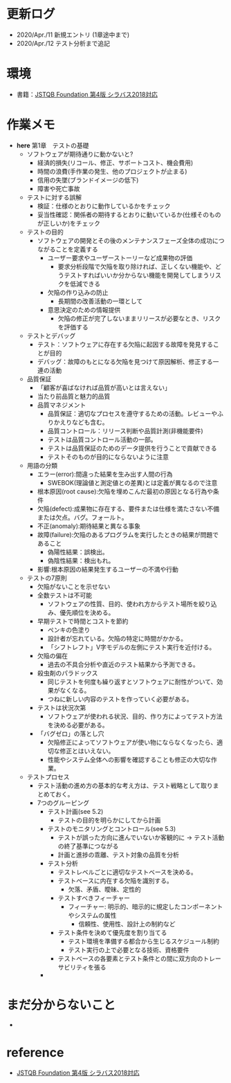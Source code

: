 # 更新ログ
- 2020/Apr./11 新規エントリ (1章途中まで)
- 2020/Apr./12 テスト分析まで追記

# 環境
- 書籍：[JSTQB Foundation 第4版 シラバス2018対応][book]

# 作業メモ
- __here__ 第1章　テストの基礎
  - ソフトウェアが期待通りに動かないと?
    - 経済的損失(リコール、修正、サポートコスト、機会費用)
    - 時間の浪費(手作業の発生、他のプロジェクトが止まる)
    - 信用の失墜(ブランドイメージの低下)
    - 障害や死亡事故
  - テストに対する誤解
    - 検証：仕様のとおりに動作しているかをチェック
    - 妥当性確認：関係者の期待するとおりに動いているか(仕様そのものが正しいか)をチェック
  - テストの目的
    - ソフトウェアの開発とその後のメンテナンスフェーズ全体の成功につながることを定義する
      - ユーザー要求やユーザーストーリーなど成果物の評価
        - 要求分析段階で欠陥を取り除ければ、正しくない機能や、どうテストすればいいか分からない機能を開発してしまうリスクを低減できる
      - 欠陥の作り込みの防止
        - 長期間の改善活動の一環として
      - 意思決定のための情報提供
        - 欠陥の修正が完了しないままリリースが必要なとき、リスクを評価する
  - テストとデバッグ
    - テスト：ソフトウェアに存在する欠陥に起因する故障を発見することが目的
    - デバッグ：故障のもとになる欠陥を見つけて原因解析、修正する一連の活動
  - 品質保証
    - 「顧客が喜ばなければ品質が高いとは言えない」
    - 当たり前品質と魅力的品質
    - 品質マネジメント
      - 品質保証：適切なプロセスを遵守するための活動。レビューやふりかえりなども含む。
      - 品質コントロール：リリース判断や品質計測(非機能要件)
      - テストは品質コントロール活動の一部。
      - テストは品質保証のためのデータ提供を行うことで貢献できる
      - テストそのものが目的にならないように注意
  - 用語の分類
    - エラー(error):間違った結果を生み出す人間の行為
      - SWEBOK(理論値と測定値との差異)とは定義が異なるので注意
    - 根本原因(root cause):欠陥を埋めこんだ最初の原因となる行為や条件
    - 欠陥(defect):成果物に存在する、要件または仕様を満たさない不備または欠点。バグ。フォールト。
    - 不正(anomaly):期待結果と異なる事象
    - 故障(failure):欠陥のあるプログラムを実行したときの結果が問題であること
      - 偽陽性結果：誤検出。
      - 偽陰性結果：検出もれ。
    - 影響:根本原因の結果発生するユーザーの不満や行動
  - テストの7原則
    - 欠陥がないことを示せない
    - 全数テストは不可能
      - ソフトウェアの性質、目的、使われ方からテスト場所を絞り込み、優先順位を決める。
    - 早期テストで時間とコストを節約
      - ペンキの色塗り
      - 設計者が忘れている。欠陥の特定に時間がかかる。
      - 「シフトレフト」V字モデルの左側にテスト実行を近付ける。
    - 欠陥の偏在
      - 過去の不具合分析や直近のテスト結果から予測できる。
    - 殺虫剤のパラドックス
      - 同じテストを何度も繰り返すとソフトウェアに耐性がついて、効果がなくなる。
      - つねに新しい内容のテストを作っていく必要がある。
    - テストは状況次第
      - ソフトウェアが使われる状況、目的、作り方によってテスト方法を決める必要がある。
    - 「バグゼロ」の落とし穴
      - 欠陥修正によってソフトウェアが使い物にならなくなったら、適切な修正とはいえない。
      - 性能やシステム全体への影響を確認することも修正の大切な作業。
  - テストプロセス
    - テスト活動の進め方の基本的な考え方は、テスト戦略として取りまとめておく。
    - 7つのグルーピング
      - テスト計画(see 5.2)
        - テストの目的を明らかにしてから計画
      - テストのモニタリングとコントロール(see 5.3)
        - テストが誤った方向に進んでいないか客観的に → テスト活動の終了基準につながる
        - 計画と進捗の乖離、テスト対象の品質を分析
      - テスト分析
        - テストレベルごとに適切なテストベースを決める。
        - テストベースに内在する欠陥を識別する。
          - 欠落、矛盾、曖昧、定性的
        - テストすべきフィーチャー
          - フィーチャー: 明示的、暗示的に規定したコンポーネントやシステムの属性
            - 信頼性、使用性、設計上の制約など
        - テスト条件を決めて優先度を割り当てる
          - テスト環境を準備する都合から生じるスケジュール制約
          - テスト実行の上で必要となる技術、資格要件
        - テストベースの各要素とテスト条件との間に双方向のトレーサビリティを張る
      - 


# まだ分からないこと
- 

# reference
- [JSTQB Foundation 第4版 シラバス2018対応][book]

[book]: https://www.amazon.co.jp/dp/4798160660?tag=booklogjp-default-22&linkCode=ogi&th=1&psc=1
